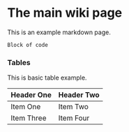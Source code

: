 # The main wiki page

This is an example markdown page.

```
Block of code
```

### Tables

This is basic table example.

| Header One | Header Two |
|:-----------|:-----------|
| Item One   | Item Two   |
| Item Three | Item Four  |
